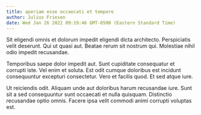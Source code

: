 ```yaml
---
title: aperiam esse occaecati et tempore
author: Julius Friesen
date: Wed Jan 26 2022 09:19:46 GMT-0500 (Eastern Standard Time)
---
```

Sit eligendi omnis et dolorum impedit eligendi dicta architecto. Perspiciatis velit deserunt. Qui ut quasi aut. Beatae rerum sit nostrum qui. Molestiae nihil odio impedit recusandae.

 Temporibus saepe dolor impedit aut. Sunt cupiditate consequatur et corrupti iste. Vel enim et soluta. Est odit cumque doloribus est incidunt consequuntur excepturi consectetur. Vero et facilis quod. Et sed atque iure.

 Ut reiciendis odit. Aliquam unde aut doloribus harum recusandae iure. Sunt sit a sed consequuntur sunt occaecati et nulla quisquam. Distinctio recusandae optio omnis. Facere ipsa velit commodi animi corrupti voluptas est.